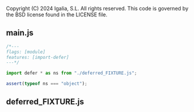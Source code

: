 Copyright (C) 2024 Igalia, S.L. All rights reserved.
This code is governed by the BSD license found in the LICENSE file.

## main.js

```js
/*---
flags: [module]
features: [import-defer]
---*/

import defer * as ns from "./deferred_FIXTURE.js";

assert(typeof ns === "object");
```

## deferred_FIXTURE.js

```js

```
